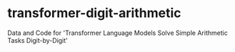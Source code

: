 # transformer-digit-arithmetic
Data and Code for 'Transformer Language Models Solve Simple Arithmetic Tasks Digit-by-Digit'

